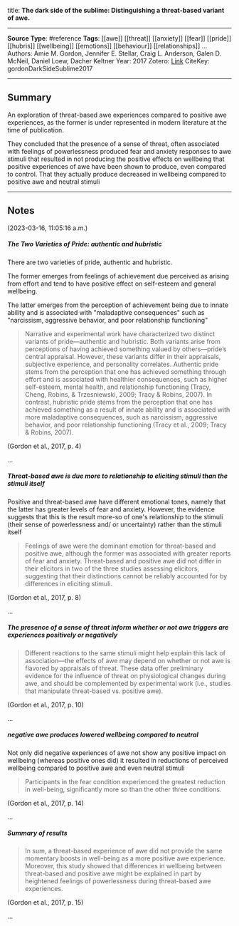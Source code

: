title: **The dark side of the sublime: Distinguishing a threat-based variant of awe.**
****
**Source Type**: #reference 
**Tags**: [[awe]] [[threat]] [[anxiety]] [[fear]] [[pride]] [[hubris]] [[wellbeing]] [[emotions]] [[behaviour]] [[relationships]]
...
Authors: Amie M. Gordon, Jennifer E. Stellar, Craig L. Anderson, Galen D. McNeil, Daniel Loew, Dacher Keltner
Year: 2017
Zotero: [Link](zotero://select/items/@gordonDarkSideSublime2017)
CiteKey: gordonDarkSideSublime2017 
*****

## Summary

An exploration of threat-based awe experiences compared to positive awe experiences, as the former is under represented in modern literature at the time of publication. 

They concluded that the presence of a sense of threat, often associated with feelings of powerlessness produced fear and anxiety responses to awe stimuli that resulted in not producing the positive effects on wellbeing that positive experiences of awe have been shown to produce, even compared to control. That they actually produce decreased in wellbeing compared to positive awe and neutral stimuli

*****

## Notes  
(2023-03-16, 11:05:16 a.m.)

##### The Two Varieties of Pride: authentic and hubristic

There are two varieties of pride, authentic and hubristic.

The former emerges from feelings of achievement due perceived as arising from effort and tend to have positive effect on self-esteem and general wellbeing.

The latter emerges from the perception of achievement being due to innate ability and is associated with "maladaptive consequences" such as "narcissism, aggressive behavior, and poor relationship functioning"

> Narrative and experimental work have characterized two distinct variants of pride—authentic and hubristic. Both variants arise from perceptions of having achieved something valued by others—pride’s central appraisal. However, these variants differ in their appraisals, subjective experience, and personality correlates. Authentic pride stems from the perception that one has achieved something through effort and is associated with healthier consequences, such as higher self-esteem, mental health, and relationship functioning (Tracy, Cheng, Robins, & Trzesniewski, 2009; Tracy & Robins, 2007). In contrast, hubristic pride stems from the perception that one has achieved something as a result of innate ability and is associated with more maladaptive consequences, such as narcissism, aggressive behavior, and poor relationship functioning (Tracy et al., 2009; Tracy & Robins, 2007).

(Gordon et al., 2017, p. 4)

...
##### Threat-based awe is due more to relationship to eliciting stimuli than the stimuli itself

Positive and threat-based awe have different emotional tones, namely that the latter has greater levels of fear and anxiety. However, the evidence suggests that this is the result more-so of one's relationship to the stimuli (their sense of powerlessness and/ or uncertainty) rather than the stimuli itself

> Feelings of awe were the dominant emotion for threat-based and positive awe, although the former was associated with greater reports of fear and anxiety. Threat-based and positive awe did not differ in their elicitors in two of the three studies assessing elicitors, suggesting that their distinctions cannot be reliably accounted for by differences in eliciting stimuli.

(Gordon et al., 2017, p. 8)

...

##### The presence of a sense of threat inform whether or not awe triggers are experiences positively or negatively

> Different reactions to the same stimuli might help explain this lack of association—the effects of awe may depend on whether or not awe is flavored by appraisals of threat. These data offer preliminary evidence for the influence of threat on physiological changes during awe, and should be complemented by experimental work (i.e., studies that manipulate threat-based vs. positive awe).

(Gordon et al., 2017, p. 10)

...

##### negative awe produces lowered wellbeing compared to neutral

Not only did negative experiences of awe not show any positive impact on wellbeing (whereas positive ones did) it resulted in reductions of perceived wellbeing compared to positive awe and even neutral stimuli

> Participants in the fear condition experienced the greatest reduction in well-being, significantly more so than the other three conditions.

(Gordon et al., 2017, p. 14)

...

##### Summary of results

> In sum, a threat-based experience of awe did not provide the same momentary boosts in well-being as a more positive awe experience. Moreover, this study showed that differences in wellbeing between threat-based and positive awe might be explained in part by heightened feelings of powerlessness during threat-based awe experiences.

(Gordon et al., 2017, p. 15)

...